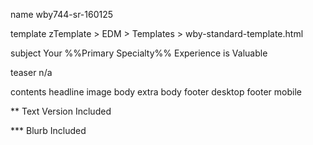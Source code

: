name                wby744-sr-160125

template            zTemplate > EDM > Templates > wby-standard-template.html

subject             Your %%Primary Specialty%% Experience is Valuable

teaser              n/a

contents            headline
                    image
                    body
                    extra body
                    footer desktop
                    footer mobile

**  Text Version Included

*** Blurb Included